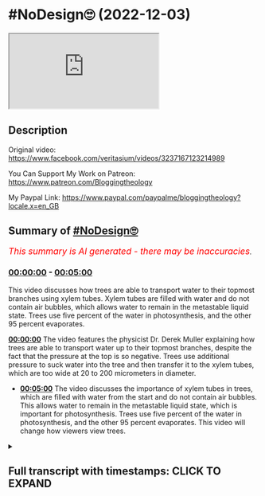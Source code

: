# #NoDesign🙄 (2022-12-03)

<iframe loading="lazy" src="https://www.youtube.com/embed/UGDLUiVhY7w"></iframe>

## Description

Original video: https://www.facebook.com/veritasium/videos/3237167123214989


You Can Support My Work on Patreon:
https://www.patreon.com/Bloggingtheology

My Paypal Link: 
https://www.paypal.com/paypalme/bloggingtheology?locale.x=en_GB

## Summary of [#NoDesign🙄](https://www.youtube.com/watch?v=UGDLUiVhY7w)


*<span style="color:red; font-size:125%">This summary is AI generated - there may be inaccuracies</span>. [](/)*

### [00:00:00](https://www.youtube.com/watch?v=UGDLUiVhY7w&t=0) - [00:05:00](https://www.youtube.com/watch?v=UGDLUiVhY7w&t=300)

This video discusses how trees are able to transport water to their topmost branches using xylem tubes. Xylem tubes are filled with water and do not contain air bubbles, which allows water to remain in the metastable liquid state. Trees use five percent of the water in photosynthesis, and the other 95 percent evaporates.

**[00:00:00](https://www.youtube.com/watch?v=UGDLUiVhY7w&t=0)** The video features the physicist Dr. Derek Muller explaining how trees are able to transport water up to their topmost branches, despite the fact that the pressure at the top is so negative. Trees use additional pressure to suck water into the tree and then transfer it to the xylem tubes, which are too wide at 20 to 200 micrometers in diameter.
* **[00:05:00](https://www.youtube.com/watch?v=UGDLUiVhY7w&t=300)** The video discusses the importance of xylem tubes in trees, which are filled with water from the start and do not contain air bubbles. This allows water to remain in the metastable liquid state, which is important for photosynthesis. Trees use five percent of the water in photosynthesis, and the other 95 percent evaporates. This video will change how viewers view trees.

<details><summary><h2>Full transcript with timestamps: CLICK TO EXPAND</h2></summary>

[0:00:01](https://youtu.be/UGDLUiVhY7w?t=1) I love doing the no design posts the subject 
is virtually inexhaustible and infinite  
[0:00:14](https://youtu.be/UGDLUiVhY7w?t=14) God's design in creation is everywhere we look 
from the Apparently simple flower to complex DNA    
[0:00:22](https://youtu.be/UGDLUiVhY7w?t=22) we see evidence of design in the universe it's not 
just the irreducibly complex molecular machines or    
[0:00:31](https://youtu.be/UGDLUiVhY7w?t=31) how the laws of physics unexpectedly conspire 
in an extraordinary way to make the universe    
[0:00:38](https://youtu.be/UGDLUiVhY7w?t=38) habitable for life thanks to science we can now 
see design in unappreciated living things all    
[0:00:47](https://youtu.be/UGDLUiVhY7w?t=47) around us I want to share with you a fascinating 
video explaining how trees do the impossible    
[0:00:57](https://youtu.be/UGDLUiVhY7w?t=57) it features the physicist Dr Derek Muller who 
is a specialist in explaining science to the    
[0:01:03](https://youtu.be/UGDLUiVhY7w?t=63) General Public after watching this I promise you 
will never look at trees the same way again enjoy    
[0:01:14](https://youtu.be/UGDLUiVhY7w?t=74) sometimes the simplest questions have the most 
amazing answers like how can trees be so tall    
[0:01:20](https://youtu.be/UGDLUiVhY7w?t=80) it's a question that doesn't even seem like it 
needs an answer trees just are tall some of them    
[0:01:26](https://youtu.be/UGDLUiVhY7w?t=86) are over 100 meters why should there be a height 
limit I'll tell you why trees need to transport    
[0:01:32](https://youtu.be/UGDLUiVhY7w?t=92) water from their Roots up until their topmost 
branches in order to survive and that is no    
[0:01:36](https://youtu.be/UGDLUiVhY7w?t=96) trivial task there is a limit to the height that 
water can be sucked up a tube it's 10 meters if    
[0:01:42](https://youtu.be/UGDLUiVhY7w?t=102) you suck on a long vertical straw the water will 
go no higher than 10 meters at this point there    
[0:01:48](https://youtu.be/UGDLUiVhY7w?t=108) will be a perfect vacuum at the top of the straw 
and the water will start to boil spontaneously    
[0:01:53](https://youtu.be/UGDLUiVhY7w?t=113) for a tree to raise water 100 meters it would 
have to create a pressure difference of 10    
[0:01:57](https://youtu.be/UGDLUiVhY7w?t=117) atmospheres how would trees do that when I posed 
this conundrum a lot of people said the answer is    
[0:02:04](https://youtu.be/UGDLUiVhY7w?t=124) transpiration and that's when water evaporates 
from the leaf pulling up the water molecules    
[0:02:09](https://youtu.be/UGDLUiVhY7w?t=129) behind it now that's clearly a mechanism a tree 
can use to create suction but it doesn't help    
[0:02:14](https://youtu.be/UGDLUiVhY7w?t=134) us overcome this 10 meter limit the lowest the 
pressure can go is the pure vacuum which I imagine    
[0:02:18](https://youtu.be/UGDLUiVhY7w?t=138) is not happening inside of tree leaves right 
right Hank so you might suspect that a tree does    
[0:02:25](https://youtu.be/UGDLUiVhY7w?t=145) not contain continuous straw-like tubes the tree 
effectively has valves in it so you don't have a    
[0:02:32](https://youtu.be/UGDLUiVhY7w?t=152) column of water this big tube which you're saying 
needs to be filled with water is actually made up    
[0:02:37](https://youtu.be/UGDLUiVhY7w?t=157) of cells although these are good speculations they 
don't turn out to be correct scientists who study    
[0:02:42](https://youtu.be/UGDLUiVhY7w?t=162) trees find that the xylem tubes that transport 
water do contain a continuous water column so    
[0:02:48](https://youtu.be/UGDLUiVhY7w?t=168) how else could the tree transport water from the 
roots to the leaves they don't suck they don't use    
[0:02:52](https://youtu.be/UGDLUiVhY7w?t=172) a vacuum oh okay so how do they do it pleasing 
like a cow like you're squeezing the cowlitter    
[0:02:57](https://youtu.be/UGDLUiVhY7w?t=177) all the way up there's little tree muscles in 
there yeah besides being a giant waste of energy    
[0:03:02](https://youtu.be/UGDLUiVhY7w?t=182) all of the cells that make up the xylem tubes are 
dead what about osmotic pressure If there is more    
[0:03:08](https://youtu.be/UGDLUiVhY7w?t=188) solute in The Roots than in the surrounding soil 
water would be pushed up the tree but some trees    
[0:03:13](https://youtu.be/UGDLUiVhY7w?t=193) live in mangroves where the water is so salty 
that osmotic pressure actually acts in the other    
[0:03:18](https://youtu.be/UGDLUiVhY7w?t=198) direction so the tree needs additional pressure to 
suck water into the tree then it must be capillary    
[0:03:23](https://youtu.be/UGDLUiVhY7w?t=203) action the thinner the tube the higher the water 
can climb but the tubes in a tree are too wide at    
[0:03:30](https://youtu.be/UGDLUiVhY7w?t=210) 20 to 200 micrometers in diameter water should 
rise less than a meter so how do trees do it    
[0:03:36](https://youtu.be/UGDLUiVhY7w?t=216) well one of the assumptions we made is wrong the 
lowest the pressure can go is the pure vacuum pure    
[0:03:42](https://youtu.be/UGDLUiVhY7w?t=222) vacuum your vacuum in a gas this is true when you 
eliminate all of the gas molecules the pressure is    
[0:03:47](https://youtu.be/UGDLUiVhY7w?t=227) zero and you have a perfect vacuum but in a liquid 
you can go lower than zero pressure and actually    
[0:03:54](https://youtu.be/UGDLUiVhY7w?t=234) get Negative pressures in a solid we would think 
of this as tension this means that the molecules    
[0:03:59](https://youtu.be/UGDLUiVhY7w?t=239) are pulling on each other and their surroundings 
as the water evaporates from the pores of the cell    
[0:04:05](https://youtu.be/UGDLUiVhY7w?t=245) wall they create immense negative pressures of 
-15 atmospheres in an average tree think about    
[0:04:12](https://youtu.be/UGDLUiVhY7w?t=252) the air water interface at the pore there is one 
atmosphere of pressure pushing in and negative 15    
[0:04:18](https://youtu.be/UGDLUiVhY7w?t=258) atmospheres of suction on the other side so why 
doesn't the meniscus break because the pores are    
[0:04:24](https://youtu.be/UGDLUiVhY7w?t=264) tiny only two to five nanometers in diameter 
at this scale water's high surface tension    
[0:04:30](https://youtu.be/UGDLUiVhY7w?t=270) ensures the air water boundary can withstand huge 
pressures without caving As you move down the tree    
[0:04:37](https://youtu.be/UGDLUiVhY7w?t=277) the pressure increases up to atmospheric at the 
roots so you can have a large pressure difference    
[0:04:42](https://youtu.be/UGDLUiVhY7w?t=282) between the top and the bottom of the tree because 
the pressure at the top is so negative but hang    
[0:04:47](https://youtu.be/UGDLUiVhY7w?t=287) on if the pressure at the top is negative 15 
atmospheres shouldn't the water be boiling    
[0:04:52](https://youtu.be/UGDLUiVhY7w?t=292) yes yes it should but changing phase from liquid 
to gas requires activation energy and that can    
[0:05:00](https://youtu.be/UGDLUiVhY7w?t=300) come in the form of a nucleation site like a tiny 
air bubble that's why it's so important that the    
[0:05:04](https://youtu.be/UGDLUiVhY7w?t=304) xylem tubes contain no air bubbles and they can 
do this because unlike a straw they've been water    
[0:05:10](https://youtu.be/UGDLUiVhY7w?t=310) filled from the start this way water remains 
in the metastable liquid state when it really    
[0:05:15](https://youtu.be/UGDLUiVhY7w?t=315) should be boiling it's just like supercooled 
water remains liquid even though it should be    
[0:05:20](https://youtu.be/UGDLUiVhY7w?t=320) ice so you could say that the water in a tree 
is super sucked because it remains liquid at    
[0:05:25](https://youtu.be/UGDLUiVhY7w?t=325) such negative pressures and why are trees moving 
all this water up the tree I want you to make a    
[0:05:31](https://youtu.be/UGDLUiVhY7w?t=331) guess say it out loud for photosynthesis actually 
no less than one percent of the water is used in    
[0:05:37](https://youtu.be/UGDLUiVhY7w?t=337) photosynthetic reactions any other ideas okay what 
about growth well five percent of the water is    
[0:05:43](https://youtu.be/UGDLUiVhY7w?t=343) used to make new cells well so what happens to the 
other 95 percent of the water it just evaporates    
[0:05:50](https://youtu.be/UGDLUiVhY7w?t=350) for each molecule of carbon dioxide a tree takes 
in it loses hundreds of molecules of water whoa    
[0:05:56](https://youtu.be/UGDLUiVhY7w?t=356) can you believe how amazing this is trees create 
huge negative pressures of tens of atmospheres by    
[0:06:03](https://youtu.be/UGDLUiVhY7w?t=363) evaporating water through nanoscale pores sucking 
water up 100 meters in a state where it should    
[0:06:08](https://youtu.be/UGDLUiVhY7w?t=368) be boiling but can't because the perfect 
xylem tubes contain no air bubbles just so    
[0:06:12](https://youtu.be/UGDLUiVhY7w?t=372) that most of it can evaporate in the process of 
absorbing a couple molecules of carbon dioxide    
[0:06:19](https://youtu.be/UGDLUiVhY7w?t=379) I will never look at trees the same way again  

</details>


<script>


</script>